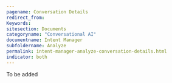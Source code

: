 ```yaml
---
pagename: Conversation Details
redirect_from:
Keywords:
sitesection: Documents
categoryname: "Conversational AI"
documentname: Intent Manager
subfoldername: Analyze
permalink: intent-manager-analyze-conversation-details.html
indicator: both
---
```


To be added